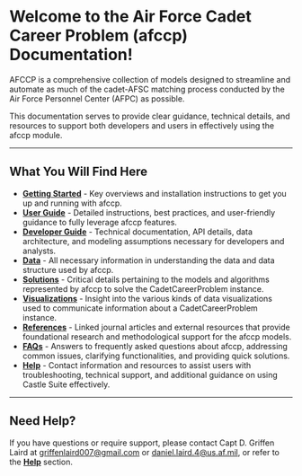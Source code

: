# Welcome to the Air Force Cadet Career Problem (afccp) Documentation!

AFCCP is a comprehensive collection of models designed to streamline and automate as much of the cadet-AFSC matching
process conducted by the Air Force Personnel Center (AFPC) as possible.

This documentation serves to provide clear guidance, technical details, and resources to support both developers and 
users in effectively using the afccp module.

---

## What You Will Find Here

* **[Getting Started](getting-started/getting-started.md)** - Key overviews and installation instructions to get you up and running with afccp.
* **[User Guide](user-guide/overview.md)** - Detailed instructions, best practices, and user-friendly guidance to fully leverage afccp features.
* **[Developer Guide](developer-guide.md)** - Technical documentation, API details, data architecture, and modeling assumptions necessary for developers and analysts.
* **[Data](user-guide/overview.md)** - All necessary information in understanding the data and data structure used by afccp.
* **[Solutions](user-guide/overview.md)** - Critical details pertaining to the models and algorithms represented by afccp to solve the CadetCareerProblem instance.
* **[Visualizations](user-guide/overview.md)** - Insight into the various kinds of data visualizations used to communicate information about a CadetCareerProblem instance.
* **[References](references.md)** - Linked journal articles and external resources that provide foundational research and methodological support for the afccp models.
* **[FAQs](faq.md)** - Answers to frequently asked questions about afccp, addressing common issues, clarifying functionalities, and providing quick solutions.
* **[Help](help.md)** - Contact information and resources to assist users with troubleshooting, technical support, and additional guidance on using Castle Suite effectively.

---

## Need Help?

If you have questions or require support, please contact Capt D. Griffen Laird at 
[griffenlaird007@gmail.com](mailto:griffenlaird007@gmail.com) or 
[daniel.laird.4@us.af.mil](mailto:daniel.laird.4@us.af.mil), or refer to the **[Help](help.md)** section.